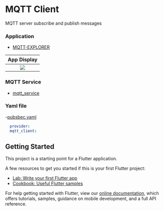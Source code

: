 # MQTT Client

MQTT server subscribe and publish messages

### Application

 - [MQTT-EXPLORER](https://pcmacstore.com/en/app/1455214828/mqtt-explorer)

|              App Display             | 
| :----------------------------------: | 
| <a  target="_blank"><img src="https://user-images.githubusercontent.com/37551474/119352537-7a76cb80-bcaa-11eb-966b-971dfed56009.gif" ></a> | 

### MQTT Service

 - [mqtt_service](https://github.com/taylanyildiz/flutter_mqtt_subscribe_publish_messages/blob/master/lib/services/mqtt_service.dart)

### Yaml file

 -[pubsbec.yaml](https://github.com/taylanyildiz/flutter_mqtt_subscribe_publish_messages/blob/master/pubspec.yaml)

```yaml
  provider:
  mqtt_client:
```
## Getting Started

This project is a starting point for a Flutter application.

A few resources to get you started if this is your first Flutter project:

- [Lab: Write your first Flutter app](https://flutter.dev/docs/get-started/codelab)
- [Cookbook: Useful Flutter samples](https://flutter.dev/docs/cookbook)

For help getting started with Flutter, view our
[online documentation](https://flutter.dev/docs), which offers tutorials,
samples, guidance on mobile development, and a full API reference.
